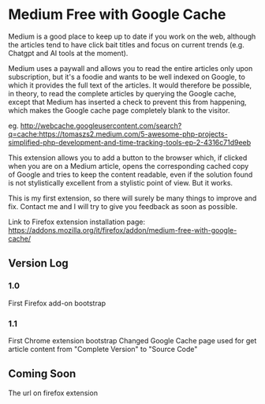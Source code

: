 # Medium Free with Google Cache

Medium is a good place to keep up to date if you work on the web, although the articles tend to have click bait titles and focus on current trends (e.g. Chatgpt and AI tools at the moment).

Medium uses a paywall and allows you to read the entire articles only upon subscription, but it's a foodie and wants to be well indexed on Google, to which it provides the full text of the articles. It would therefore be possible, in theory, to read the complete articles by querying the Google cache, except that Medium has inserted a check to prevent this from happening, which makes the Google cache page completely blank to the visitor.

eg. http://webcache.googleusercontent.com/search?q=cache:https://tomaszs2.medium.com/5-awesome-php-projects-simplified-php-development-and-time-tracking-tools-ep-2-4316c71d9eeb

This extension allows you to add a button to the browser which, if clicked when you are on a Medium article, opens the corresponding cached copy of Google and tries to keep the content readable, even if the solution found is not stylistically excellent from a stylistic point of view. But it works.

This is my first extension, so there will surely be many things to improve and fix. Contact me and I will try to give you feedback as soon as possible.

Link to Firefox extension installation page: https://addons.mozilla.org/it/firefox/addon/medium-free-with-google-cache/

## Version Log
### 1.0 
First Firefox add-on bootstrap

### 1.1 
First Chrome extension bootstrap
Changed Google Cache page used for get article content from "Complete Version" to "Source Code"

## Coming Soon
The url on firefox extension
